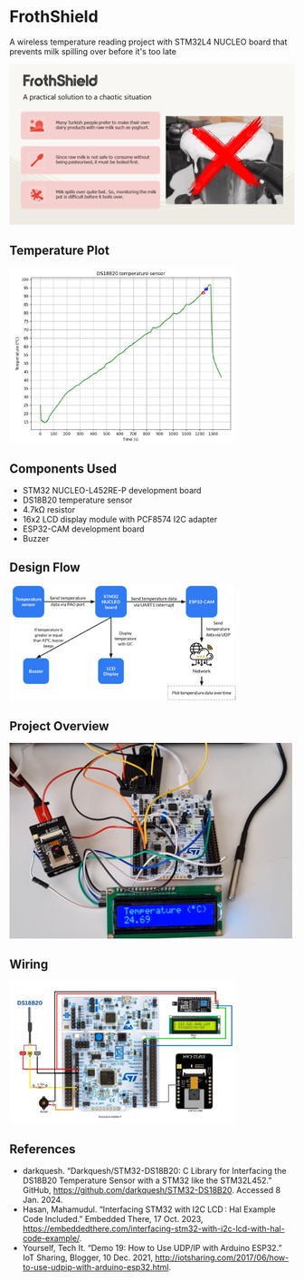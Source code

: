 # FrothShield

A wireless temperature reading project with STM32L4 NUCLEO board that prevents milk spilling over before it's too late

<img src="./assets/images/FrothShield.png" alt="FrothShield" width="600"/>

## Temperature Plot

<img src="./assets/images/temp_plot_milk.jpg" alt="tempplot" width="400"/>

## Components Used  

- STM32 NUCLEO-L452RE-P development board
- DS18B20 temperature sensor
- 4.7kΩ resistor
- 16x2 LCD display module with PCF8574 I2C adapter
- ESP32-CAM development board
- Buzzer

## Design Flow

<img src="./assets/images/flowchart.jpg" alt="Wiring Diagram" width="400"/>

## Project Overview

<img src="./assets/images/project_overview.png" alt="Project Overview" width="500"/>

## Wiring

<img src="./assets/images/wiring.png" alt="Wiring Diagram" width="400"/>


## References

- darkquesh. “Darkquesh/STM32-DS18B20: C Library for Interfacing the DS18B20 Temperature Sensor with a STM32 like the STM32L452.” GitHub, <https://github.com/darkquesh/STM32-DS18B20>. Accessed 8 Jan. 2024.
- Hasan, Mahamudul. “Interfacing STM32 with I2C LCD : Hal Example Code Included.” Embedded There, 17 Oct. 2023, <https://embeddedthere.com/interfacing-stm32-with-i2c-lcd-with-hal-code-example/>.
- Yourself, Tech It. “Demo 19: How to Use UDP/IP with Arduino ESP32.” IoT Sharing, Blogger, 10 Dec. 2021, <http://iotsharing.com/2017/06/how-to-use-udpip-with-arduino-esp32.html>.
